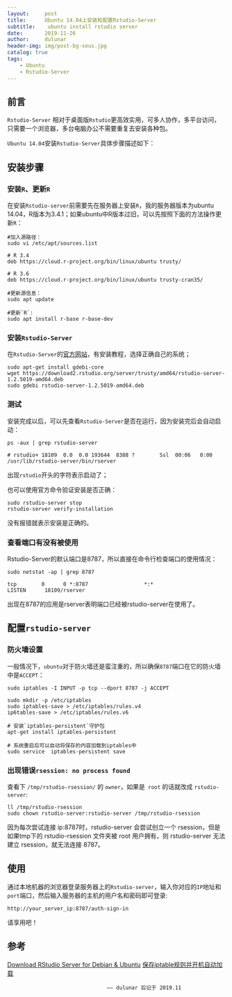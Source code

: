 ```yaml
---
layout:     post
title:      Ubuntu 14.04上安装和配置Rstudio-Server
subtitle:    ubuntu install rstudio server
date:       2019-11-26
author:     dulunar
header-img: img/post-bg-seus.jpg
catalog: true
tags:
    - Ubuntu
    - Rstudio-Server
---
```


## 前言
`Rstudio-Server` 相对于桌面版`Rstudio`更高效实用，可多人协作，多平台访问，只需要一个浏览器，多台电脑办公不需要重复去安装各种包。

`Ubuntu 14.04`安装`Rstudio-Server`具体步骤描述如下：

## 安装步骤

### 安装`R`、更新`R`
在安装`Rstudio-server`前需要先在服务器上安装`R`，我的服务器版本为ubuntu 14.04，R版本为3.4.1；如果ubuntu中R版本过旧，可以先按照下面的方法操作更新`R`：
```shell
#加入源路径：
sudo vi /etc/apt/sources.list

# R 3.4
deb https://cloud.r-project.org/bin/linux/ubuntu trusty/

# R 3.6
deb https://cloud.r-project.org/bin/linux/ubuntu trusty-cran35/

#更新源信息：
sudo apt update

#更新`R`:
sudo apt install r-base r-base-dev
```

### 安装`Rstudio-Server`
在`Rstudio-Server`的[官方网站][3]，有安装教程，选择正确自己的系统；
```shell
sudo apt-get install gdebi-core
wget https://download2.rstudio.org/server/trusty/amd64/rstudio-server-1.2.5019-amd64.deb
sudo gdebi rstudio-server-1.2.5019-amd64.deb
```
### 测试
安装完成以后，可以先查看`Rstudio-Server`是否在运行，因为安装完后会自动启动：
```shell
ps -aux | grep rstudio-server

# rstudio+ 18109  0.0  0.0 193644  8388 ?        Ssl  00:06   0:00 /usr/lib/rstudio-server/bin/rserver
```
出现`rstudio`开头的字符表示启动了；

也可以使用官方命令验证安装是否正确：
```shell
sudo rstudio-server stop
rstudio-server verify-installation
```
没有报错就表示安装是正确的。

### 查看端口有没有被使用
Rstudio-Server的默认端口是8787，所以直接在命令行检查端口的使用情况：
```shell
sudo netstat -ap | grep 8787

tcp        0      0 *:8787                  *:*                     LISTEN      18109/rserver
```
出现在8787的应用是rserver表明端口已经被rstudio-server在使用了。

## 配置`rstudio-server`

### 防火墙设置
一般情况下，`ubuntu`对于防火墙还是蛮注重的，所以确保`8787`端口在它的防火墙中是`ACCEPT`：
```shell
sudo iptables -I INPUT -p tcp --dport 8787 -j ACCEPT

sudo mkdir -p /etc/iptables
sudo iptables-save > /etc/iptables/rules.v4
ip6tables-save > /etc/iptables/rules.v6

# 安装`iptables-persistent`守护包
apt-get install iptables-persistent

# 系统重启后可以自动将保存的内容加载到iptables中
sudo service  iptables-persistent save
```

### 出现错误`rsession: no process found`
查看下 `/tmp/rstudio-rsession/` 的 `owner`，如果是` root` 的话就改成 `rstudio-server`:
```shell
ll /tmp/rstudio-rsession
sudo chown rstudio-server:rstudio-server /tmp/rstudio-rsession
```

因为每次尝试连接 ip:8787时，rstudio-server 会尝试创立一个 rsession，但是如果tmp下的 rstudio-rsession 文件夹被 root 用户拥有，则 rstudio-server 无法建立 rsession，就无法连接 8787。

## 使用
通过本地机器的浏览器登录服务器上的`Rstudio-server`，输入你对应的`IP`地址和`port`端口，然后输入服务器的主机的用户名和密码即可登录:
```shell
http://your_server_ip:8787/auth-sign-in
```
请享用吧！

## 参考
[Download RStudio Server for Debian & Ubuntu][1]
[保存iptable规则并开机自动加载][2]

[1]: https://rstudio.com/products/rstudio/download-server/debian-ubuntu/

[2]: https://salogs.com/news/2015/08/20/iptables-save/

[3]: https://www.rstudio.com/products/rstudio/download-server/


									—— dulunar 后记于 2019.11